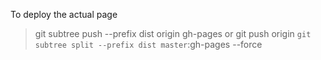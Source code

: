 To deploy the actual page

> git subtree push --prefix dist origin gh-pages
or
> git push origin `git subtree split --prefix dist master`:gh-pages --force
